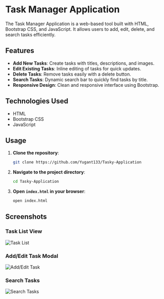# Task Manager Application

The Task Manager Application is a web-based tool built with HTML, Bootstrap CSS, and JavaScript. It allows users to add, edit, delete, and search tasks efficiently.

## Features

- **Add New Tasks**: Create tasks with titles, descriptions, and images.
- **Edit Existing Tasks**: Inline editing of tasks for quick updates.
- **Delete Tasks**: Remove tasks easily with a delete button.
- **Search Tasks**: Dynamic search bar to quickly find tasks by title.
- **Responsive Design**: Clean and responsive interface using Bootstrap.

## Technologies Used

- HTML
- Bootstrap CSS
- JavaScript

## Usage

1. **Clone the repository**:
    ```bash
    git clone https://github.com/Yugant133/Tasky-Application
    ```
2. **Navigate to the project directory**:
    ```bash
    cd Tasky-Application
    ```
3. **Open `index.html` in your browser**:
    ```bash
    open index.html
    ```

## Screenshots

### Task List View
![Task List]()

### Add/Edit Task Modal
![Add/Edit Task]()

### Search Tasks
![Search Tasks]()

